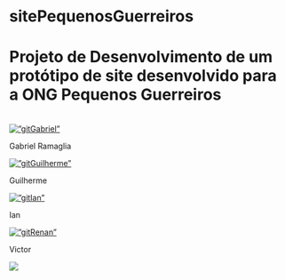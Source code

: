 # sitePequenosGuerreiros

<h1>Projeto de Desenvolvimento de um protótipo de site desenvolvido para a ONG Pequenos Guerreiros</h1>

<div style=”display: flex; flex-direction: column;”> 
<br>
<div style=”display: flex;”>
<a href=””>
<img alt=”gitGabriel” height=”30em” width=”30em” src="https://cdn.jsdelivr.net/gh/devicons/devicon@latest/icons/github/github-original.svg" />
</a>
<p>Gabriel Ramaglia</p>

<a href=””>
<img alt=”gitGuilherme” height=”30em” width=”30em” src="https://cdn.jsdelivr.net/gh/devicons/devicon@latest/icons/github/github-original.svg" />
</a>
<p>Guilherme</p>

<a href=””>
<img alt=”gitIan” height=”30em” width=”30em” src="https://cdn.jsdelivr.net/gh/devicons/devicon@latest/icons/github/github-original.svg" />
</a>
<p>Ian</p>

<a href=””>
<img alt=”gitRenan” height=”30em” width=”30em” src="https://cdn.jsdelivr.net/gh/devicons/devicon@latest/icons/github/github-original.svg" />
</a>
<p>Victor</p>
</div>
</div>


<img src="https://capricho.abril.com.br/wp-content/uploads/2022/06/milhp.gif?w=400">
